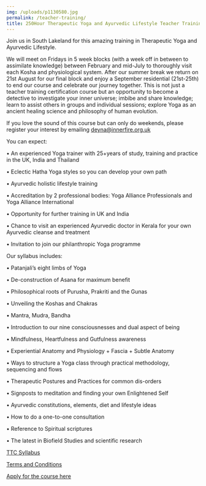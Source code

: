```yaml
---
img: /uploads/p1130580.jpg
permalink: /teacher-training/
title: 250Hour Therapeutic Yoga and Ayurvedic Lifestyle Teacher Training
---
```

Join us in South Lakeland for this amazing training in Therapeutic Yoga and Ayurvedic Lifestyle. 

We will meet on Fridays in 5 week blocks (with a week off in between to assimilate knowledge) between February and mid-July to thoroughly visit each Kosha and physiological system. After our summer break we return on 21st August for our final block and enjoy a September residential (21st-25th) to end our course and celebrate our journey together. This is not just a teacher training certification course but an opportunity to become a detective to investigate your inner universe; imbibe and share knowledge; learn to assist others in groups and individual sessions; explore Yoga as an ancient healing science and philosophy of human evolution.

If you love the sound of this course but can only do weekends, please register your interest by emailing deyna@innerfire.org.uk

You can expect:

•	An experienced Yoga trainer with 25+years of study, training and practice in the UK, India and Thailand

•	Eclectic Hatha Yoga styles so you can develop your own path

•	Ayurvedic holistic lifestyle training 

•	Accreditation by 2 professional bodies: Yoga Alliance Professionals and Yoga Alliance International

•	Opportunity for further training in UK and India

•	Chance to visit an experienced Ayurvedic doctor in Kerala for your own Ayurvedic cleanse and treatment

•	Invitation to join our philanthropic Yoga programme

Our syllabus includes:

•	Patanjali’s eight limbs of Yoga

•	De-construction of Asana for maximum benefit

•	Philosophical roots of Purusha, Prakriti and the Gunas

•	Unveiling the Koshas and Chakras

•	Mantra, Mudra, Bandha

•	Introduction to our nine consciousnesses and dual aspect of being

•	Mindfulness, Heartfulness and Gutfulness awareness

•	Experiential Anatomy and Physiology + Fascia + Subtle Anatomy

•	Ways to structure a Yoga class through practical methodology, sequencing and flows

•	Therapeutic Postures and Practices for common dis-orders

•	Signposts to meditation and finding your own Enlightened Self

•	Ayurvedic constitutions, elements, diet and lifestyle ideas

•	How to do a one-to-one consultation

•	Reference to Spiritual scriptures

•	The latest in Biofield Studies and scientific research

[TTC Syllabus ](https://www.dropbox.com/s/zwgq17r56y5ya0h/Therapeutic%20Yoga%20TTC%20UK%20syllabus.pdf?dl=0)

[Terms and Conditions](https://www.dropbox.com/s/xvbdumyojhcmytw/Terms%20and%20Conditions%202020.pdf?dl=0)

[Apply for the course here](https://www.dropbox.com/s/o6vwtsbl9heelf2/Inner%20Fire%20TTC%20application%20form.pdf?dl=0)
